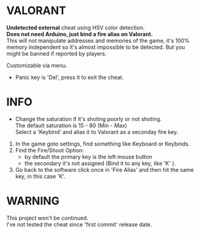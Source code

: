 # VALORANT  
**Undetected external** cheat using HSV color detection.  
**Does not need Arduino, just bind a fire alias on Valorant.**  
This will not manipulate addresses and memories of the game, it's 100% memory independent so it's almost impossible to be detected. But you might be banned if reported by players.  
  
Customizable via menu.  
- Panic key is 'Del', press it to exit the cheat.  
 
# INFO    
- Change the saturation if it's shoting poorly or not shoting.  
The default saturation is 15 - 80 (Min - Max)       
Select a 'Keybind' and alias it to Valorant as a seconday fire key.   
1) In the game goto settings, find something like Keyboard or Keybinds. 
2) Find the Fire/Shoot Option:
    - by default the primary key is the left mouse button
    - the secondary it's not assigned (Bind it to any key, like 'K' ).
3) Go back to the software click once in 'Fire Alias' and then hit the same key, in this case 'K'.
   
# WARNING  
This project won't be continued.  
I've not tested the cheat since 'first commit' release date.  
